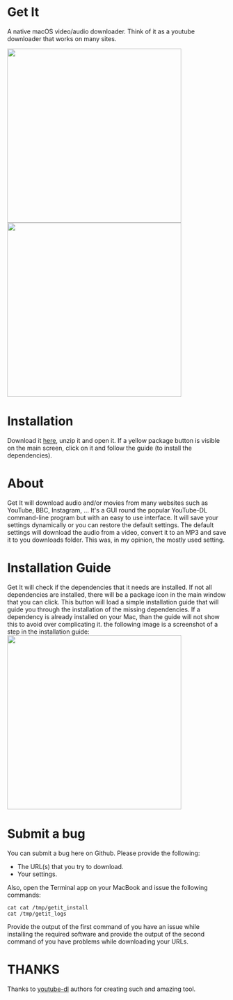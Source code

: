 # Get It
A native macOS video/audio downloader. Think of it as a youtube downloader that works on many sites.

<img src="https://github.com/Kevin-De-Koninck/Get-It/blob/master/ReadMe%20Resources/MainWindow.png?raw=true" height="400" /><img src="https://github.com/Kevin-De-Koninck/Get-It/blob/master/ReadMe%20Resources/Settings.png?raw=true" height="400" />


# Installation

Download it [here](https://github.com/Kevin-De-Koninck/Get-It/releases/download/v0.6.1/Get.It.app.zip), unzip it and open it.
If a yellow package button is visible on the main screen, click on it and follow the guide (to install the dependencies).


# About

Get It will download audio and/or movies from many websites such as YouTube, BBC, Instagram, ... It's a GUI round the popular YouTube-DL command-line program but with an easy to use interface.
It will save your settings dynamically or you can restore the default settings. The default settings will download the audio from a video, convert it to an MP3 and save it to you downloads folder. This was, in my opinion, the mostly used setting.


# Installation Guide

Get It will check if the dependencies that it needs are installed. If not all dependencies are installed, there will be a package icon in the main window that you can click. This button will load a simple installation guide that will guide you through the installation of the missing dependencies. If a dependency is already installed on your Mac, than the guide will not show this to avoid over complicating it.
the following image is a screenshot of a step in the installation guide:
<img src="https://github.com/Kevin-De-Koninck/Get-It/blob/master/ReadMe%20Resources/InstallationGuide.png?raw=true" width="400" />


# Submit a bug

You can submit a bug here on Github. Please provide the following:
- The URL(s) that you try to download.
- Your settings.

Also, open the Terminal app on your MacBook and issue the following commands:
```
cat cat /tmp/getit_install
cat /tmp/getit_logs
```

Provide the output of the first command of you have an issue while installing the required software and provide the output of the second command of you have problems while downloading your URLs.

# THANKS

Thanks to [youtube-dl](https://github.com/rg3/youtube-dl) authors for creating such and amazing tool.
